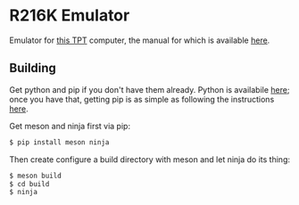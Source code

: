 # R216K Emulator

Emulator for [this TPT](https://powdertoy.co.uk/Browse/View.html?ID=2303519)
computer, the manual for which is available
[here](https://powdertoy.co.uk/Browse/View.html?ID=2303519).

## Building

Get python and pip if you don't have them already. Python is availabile
[here](https://www.python.org/downloads/); once you have that, getting pip is
as simple as following the instructions
[here](https://pip.pypa.io/en/stable/installing/).

Get meson and ninja first via pip:
```sh
$ pip install meson ninja
```

Then create configure a build directory with meson and let ninja do its thing:
```sh
$ meson build
$ cd build
$ ninja
```
